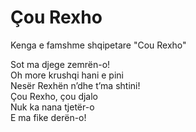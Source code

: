 # Çou Rexho

Kenga e famshme shqipetare "Cou Rexho"

Sot ma djege zemrën-o!  
Oh more krushqi hani e pini  
Nesër Rexhën n’dhe t’ma shtini!  
Çou Rexho, çou djalo  
Nuk ka nana tjetër-o  
E ma fike derën-o!  
